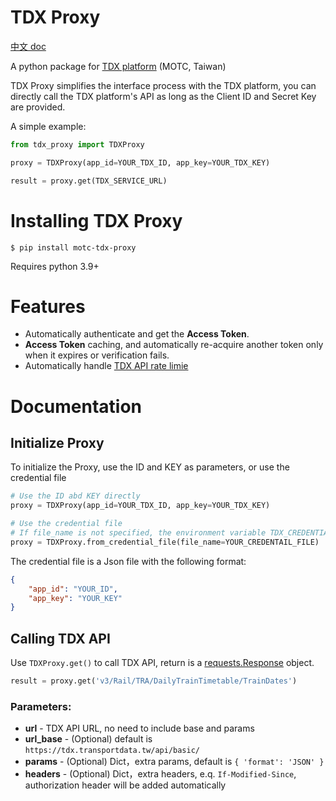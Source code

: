 # TDX Proxy

[中文 doc](https://github.com/chihsuanwu/tdx-proxy/blob/main/README.md)

A python package for [TDX platform](https://tdx.transportdata.tw/) (MOTC, Taiwan)

TDX Proxy simplifies the interface process with the TDX platform, you can directly call the TDX platform's API as long as the Client ID and Secret Key are provided.

A simple example:

```python
from tdx_proxy import TDXProxy

proxy = TDXProxy(app_id=YOUR_TDX_ID, app_key=YOUR_TDX_KEY)

result = proxy.get(TDX_SERVICE_URL)
```

# Installing TDX Proxy

```console
$ pip install motc-tdx-proxy
```

Requires python 3.9+

# Features

- Automatically authenticate and get the **Access Token**.
- **Access Token** caching, and automatically re-acquire another token only when it expires or verification fails.
- Automatically handle [TDX API rate limie](https://github.com/tdxmotc/SampleCode#api%E4%BD%BF%E7%94%A8%E6%AC%A1%E6%95%B8%E9%99%90%E5%88%B6)

# Documentation

## Initialize Proxy

To initialize the Proxy, use the ID and KEY as parameters, or use the credential file

```python
# Use the ID abd KEY directly
proxy = TDXProxy(app_id=YOUR_TDX_ID, app_key=YOUR_TDX_KEY)

# Use the credential file
# If file_name is not specified, the environment variable TDX_CREDENTIALS_FILE will be used by default
proxy = TDXProxy.from_credential_file(file_name=YOUR_CREDENTAIL_FILE)
```

The credential file is a Json file with the following format:
```json
{
    "app_id": "YOUR_ID",
    "app_key": "YOUR_KEY"
}
```

## Calling TDX API

Use `TDXProxy.get()` to call TDX API, return is a [requests.Response](https://requests.readthedocs.io/en/latest/api/#requests.Response) object.

```python
result = proxy.get('v3/Rail/TRA/DailyTrainTimetable/TrainDates')
```

### **Parameters:**
- **url** - TDX API URL, no need to include base and params
- **url_base** - (Optional) default is `https://tdx.transportdata.tw/api/basic/`
- **params** - (Optional) Dict，extra params, default is `{ 'format': 'JSON' }`
- **headers** - (Optional) Dict，extra headers, e.q. `If-Modified-Since`, authorization header will be added automatically